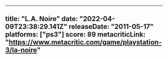 
---
title: "L.A. Noire"
date: "2022-04-09T23:38:29.141Z"
releaseDate: "2011-05-17"
platforms: ["ps3"]
score: 89
metacriticLink: "https://www.metacritic.com/game/playstation-3/la-noire"
---
